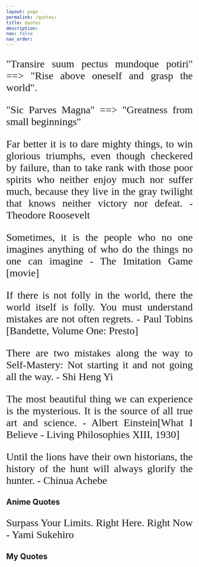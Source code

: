 ```yaml
---
layout: page
permalink: /quotes/
title: Quotes
description: 
nav: false
nav_order:
---
```


<link rel="preconnect" href="https://fonts.googleapis.com">
<link rel="preconnect" href="https://fonts.gstatic.com" crossorigin>
<link href="https://fonts.googleapis.com/css2?family=Great+Vibes&display=swap" rel="stylesheet">
<link href="https://fonts.googleapis.com/css2?family=Dancing+Script&display=swap" rel="stylesheet">

<style>
p {
font-family: 'Dancing Script', cursive;
font-size: 28px;
text-align: justify
}
</style>

"Transire suum pectus mundoque potiri" ==> "Rise above oneself and grasp the world".

"Sic Parves Magna" ==> "Greatness from small beginnings" 

Far better it is to dare mighty things, to win glorious triumphs, even though checkered by failure, than to take rank with those poor spirits who neither enjoy much nor suffer much, because they live in the gray twilight that knows neither victory nor defeat. -Theodore Roosevelt


Sometimes, it is the people who no one imagines anything of who do the things no one can imagine - The Imitation Game [movie]

If there is not folly in the world, there the world itself is folly. You must understand mistakes are not often regrets. - Paul Tobins [Bandette, Volume One: Presto]

There are two mistakes along the way to Self-Mastery: Not starting it and not going all the way.
                    - Shi Heng Yi

The most beautiful thing we can experience is the mysterious. It is the source of all true art and science. - Albert Einstein[What I Believe - Living Philosophies XIII, 1930]

Until the lions have their own historians, the history of the hunt will always glorify the hunter. - Chinua Achebe



## **Anime Quotes**
Surpass Your Limits. Right Here. Right Now - Yami Sukehiro


## **My Quotes**
